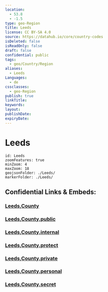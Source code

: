 ```yaml
---
location:
  - 53.8
  - -1.5
type: geo-Region
title: Leeds
license: CC BY-SA 4.0
source: https://datahub.io/core/country-codes
isDeleted: false
isReadOnly: false
draft: false
confidential: public
tags:
  - geo/Country/Region
aliases:
  - Leeds
Languages:
  - de
cssclasses:
  - geo-Region
publish: true
linkTitle:
keywords:
layout:
publishDate:
expiryDate:
---
```


# Leeds

```leaflet
id: Leeds
zoomFeatures: true 
minZoom: 4 
maxZoom: 18
geojsonFolder: ./Leeds/
markerFolder: ./Leeds/
```


## Confidential Links & Embeds: 

### [Leeds,County](/_Standards/Earth/Continent/Europe/Europe~North/UK/England/Regions~England/Yorkshire_and_the_Humber/Yorkshire~West/Leeds,County.md) 

### [Leeds,County.public](/_public/Earth/Continent/Europe/Europe~North/UK/England/Regions~England/Yorkshire_and_the_Humber/Yorkshire~West/Leeds,County.public.md) 

### [Leeds,County.internal](/_internal/Earth/Continent/Europe/Europe~North/UK/England/Regions~England/Yorkshire_and_the_Humber/Yorkshire~West/Leeds,County.internal.md) 

### [Leeds,County.protect](/_protect/Earth/Continent/Europe/Europe~North/UK/England/Regions~England/Yorkshire_and_the_Humber/Yorkshire~West/Leeds,County.protect.md) 

### [Leeds,County.private](/_private/Earth/Continent/Europe/Europe~North/UK/England/Regions~England/Yorkshire_and_the_Humber/Yorkshire~West/Leeds,County.private.md) 

### [Leeds,County.personal](/_personal/Earth/Continent/Europe/Europe~North/UK/England/Regions~England/Yorkshire_and_the_Humber/Yorkshire~West/Leeds,County.personal.md) 

### [Leeds,County.secret](/_secret/Earth/Continent/Europe/Europe~North/UK/England/Regions~England/Yorkshire_and_the_Humber/Yorkshire~West/Leeds,County.secret.md)

